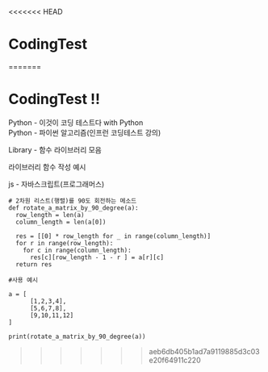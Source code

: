 <<<<<<< HEAD
# CodingTest
=======
# CodingTest !!
Python - 이것이 코딩 테스트다 with Python     
Python - 파이썬 알고리즘(인프런 코딩테스트 강의)  
  
Library - 함수 라이브러리 모음    
  
라이브러리 함수 작성 예시  
  
js - 자바스크립트(프로그래머스)  
  
```
# 2차원 리스트(행렬)를 90도 회전하는 메소드  
def rotate_a_matrix_by_90_degree(a):
  row_length = len(a)
  column_length = len(a[0])

  res = [[0] * row_length for _ in range(column_length)]
  for r in range(row_length):
    for c in range(column_length):
      res[c][row_length - 1 - r ] = a[r][c]
  return res
  
#사용 예시

a = [
      [1,2,3,4],
      [5,6,7,8],
      [9,10,11,12]
]

print(rotate_a_matrix_by_90_degree(a))

```
>>>>>>> aeb6db405b1ad7a9119885d3c03e20f64911c220
